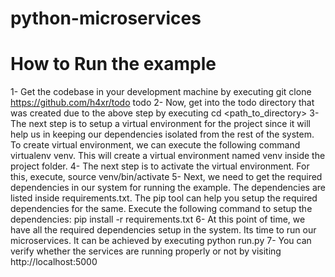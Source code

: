# python-microservices

# How to Run the example
1- Get the codebase in your development machine by executing git clone https://github.com/h4xr/todo todo
2- Now, get into the todo directory that was created due to the above step by executing cd <path_to_directory>
3- The next step is to setup a virtual environment for the project since it will help us in keeping our dependencies isolated from the rest of the system. To create virtual environment, we can execute the following command virtualenv venv. This will create a virtual environment named venv inside the project folder.
4- The next step is to activate the virtual environment. For this, execute, source venv/bin/activate
5- Next, we need to get the required dependencies in our system for running the example. The dependencies are listed inside requirements.txt. The pip tool can help you setup the required dependencies for the same. Execute the following command to setup the dependencies: pip install -r requirements.txt
6- At this point of time, we have all the required dependencies setup in the system. Its time to run our microservices. It can be achieved by executing python run.py
7- You can verify whether the services are running properly or not by visiting http://localhost:5000
